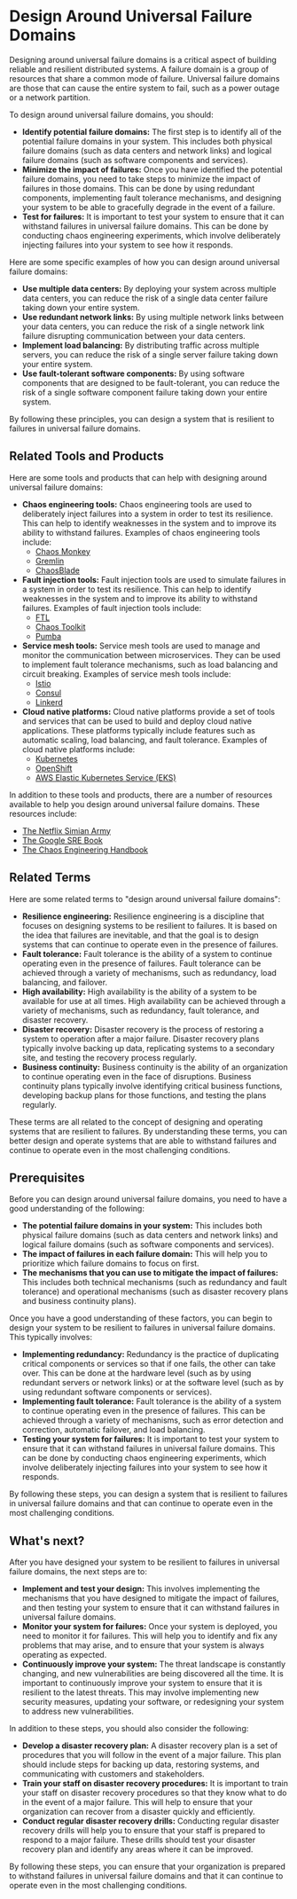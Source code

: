 # Design Around Universal Failure Domains

Designing around universal failure domains is a critical aspect of building reliable and resilient distributed systems. A failure domain is a group of resources that share a common mode of failure. Universal failure domains are those that can cause the entire system to fail, such as a power outage or a network partition.

To design around universal failure domains, you should:

* **Identify potential failure domains:** The first step is to identify all of the potential failure domains in your system. This includes both physical failure domains (such as data centers and network links) and logical failure domains (such as software components and services).
* **Minimize the impact of failures:** Once you have identified the potential failure domains, you need to take steps to minimize the impact of failures in those domains. This can be done by using redundant components, implementing fault tolerance mechanisms, and designing your system to be able to gracefully degrade in the event of a failure.
* **Test for failures:** It is important to test your system to ensure that it can withstand failures in universal failure domains. This can be done by conducting chaos engineering experiments, which involve deliberately injecting failures into your system to see how it responds.

Here are some specific examples of how you can design around universal failure domains:

* **Use multiple data centers:** By deploying your system across multiple data centers, you can reduce the risk of a single data center failure taking down your entire system.
* **Use redundant network links:** By using multiple network links between your data centers, you can reduce the risk of a single network link failure disrupting communication between your data centers.
* **Implement load balancing:** By distributing traffic across multiple servers, you can reduce the risk of a single server failure taking down your entire system.
* **Use fault-tolerant software components:** By using software components that are designed to be fault-tolerant, you can reduce the risk of a single software component failure taking down your entire system.

By following these principles, you can design a system that is resilient to failures in universal failure domains.

## Related Tools and Products

Here are some tools and products that can help with designing around universal failure domains:

* **Chaos engineering tools:** Chaos engineering tools are used to deliberately inject failures into a system in order to test its resilience. This can help to identify weaknesses in the system and to improve its ability to withstand failures. Examples of chaos engineering tools include:
    * [Chaos Monkey](https://netflix.github.io/chaosmonkey/)
    * [Gremlin](https://gremlin.com/)
    * [ChaosBlade](https://chaosblade.io/)
* **Fault injection tools:** Fault injection tools are used to simulate failures in a system in order to test its resilience. This can help to identify weaknesses in the system and to improve its ability to withstand failures. Examples of fault injection tools include:
    * [FTL](https://github.com/facebook/ftl)
    * [Chaos Toolkit](https://chaostoolkit.org/)
    * [Pumba](https://github.com/alexei-led/pumba)
* **Service mesh tools:** Service mesh tools are used to manage and monitor the communication between microservices. They can be used to implement fault tolerance mechanisms, such as load balancing and circuit breaking. Examples of service mesh tools include:
    * [Istio](https://istio.io/)
    * [Consul](https://www.consul.io/)
    * [Linkerd](https://linkerd.io/)
* **Cloud native platforms:** Cloud native platforms provide a set of tools and services that can be used to build and deploy cloud native applications. These platforms typically include features such as automatic scaling, load balancing, and fault tolerance. Examples of cloud native platforms include:
    * [Kubernetes](https://kubernetes.io/)
    * [OpenShift](https://www.openshift.com/)
    * [AWS Elastic Kubernetes Service (EKS)](https://aws.amazon.com/eks/)

In addition to these tools and products, there are a number of resources available to help you design around universal failure domains. These resources include:

* [The Netflix Simian Army](https://netflix.github.io/simianarmy/)
* [The Google SRE Book](https://sre.google/sre-book/)
* [The Chaos Engineering Handbook](https://www.oreilly.com/library/view/chaos-engineering/9781492065205/)

## Related Terms

Here are some related terms to "design around universal failure domains":

* **Resilience engineering:** Resilience engineering is a discipline that focuses on designing systems to be resilient to failures. It is based on the idea that failures are inevitable, and that the goal is to design systems that can continue to operate even in the presence of failures.
* **Fault tolerance:** Fault tolerance is the ability of a system to continue operating even in the presence of failures. Fault tolerance can be achieved through a variety of mechanisms, such as redundancy, load balancing, and failover.
* **High availability:** High availability is the ability of a system to be available for use at all times. High availability can be achieved through a variety of mechanisms, such as redundancy, fault tolerance, and disaster recovery.
* **Disaster recovery:** Disaster recovery is the process of restoring a system to operation after a major failure. Disaster recovery plans typically involve backing up data, replicating systems to a secondary site, and testing the recovery process regularly.
* **Business continuity:** Business continuity is the ability of an organization to continue operating even in the face of disruptions. Business continuity plans typically involve identifying critical business functions, developing backup plans for those functions, and testing the plans regularly.

These terms are all related to the concept of designing and operating systems that are resilient to failures. By understanding these terms, you can better design and operate systems that are able to withstand failures and continue to operate even in the most challenging conditions.

## Prerequisites

Before you can design around universal failure domains, you need to have a good understanding of the following:

* **The potential failure domains in your system:** This includes both physical failure domains (such as data centers and network links) and logical failure domains (such as software components and services).
* **The impact of failures in each failure domain:** This will help you to prioritize which failure domains to focus on first.
* **The mechanisms that you can use to mitigate the impact of failures:** This includes both technical mechanisms (such as redundancy and fault tolerance) and operational mechanisms (such as disaster recovery plans and business continuity plans).

Once you have a good understanding of these factors, you can begin to design your system to be resilient to failures in universal failure domains. This typically involves:

* **Implementing redundancy:** Redundancy is the practice of duplicating critical components or services so that if one fails, the other can take over. This can be done at the hardware level (such as by using redundant servers or network links) or at the software level (such as by using redundant software components or services).
* **Implementing fault tolerance:** Fault tolerance is the ability of a system to continue operating even in the presence of failures. This can be achieved through a variety of mechanisms, such as error detection and correction, automatic failover, and load balancing.
* **Testing your system for failures:** It is important to test your system to ensure that it can withstand failures in universal failure domains. This can be done by conducting chaos engineering experiments, which involve deliberately injecting failures into your system to see how it responds.

By following these steps, you can design a system that is resilient to failures in universal failure domains and that can continue to operate even in the most challenging conditions.

## What's next?

After you have designed your system to be resilient to failures in universal failure domains, the next steps are to:

* **Implement and test your design:** This involves implementing the mechanisms that you have designed to mitigate the impact of failures, and then testing your system to ensure that it can withstand failures in universal failure domains.
* **Monitor your system for failures:** Once your system is deployed, you need to monitor it for failures. This will help you to identify and fix any problems that may arise, and to ensure that your system is always operating as expected.
* **Continuously improve your system:** The threat landscape is constantly changing, and new vulnerabilities are being discovered all the time. It is important to continuously improve your system to ensure that it is resilient to the latest threats. This may involve implementing new security measures, updating your software, or redesigning your system to address new vulnerabilities.

In addition to these steps, you should also consider the following:

* **Develop a disaster recovery plan:** A disaster recovery plan is a set of procedures that you will follow in the event of a major failure. This plan should include steps for backing up data, restoring systems, and communicating with customers and stakeholders.
* **Train your staff on disaster recovery procedures:** It is important to train your staff on disaster recovery procedures so that they know what to do in the event of a major failure. This will help to ensure that your organization can recover from a disaster quickly and efficiently.
* **Conduct regular disaster recovery drills:** Conducting regular disaster recovery drills will help you to ensure that your staff is prepared to respond to a major failure. These drills should test your disaster recovery plan and identify any areas where it can be improved.

By following these steps, you can ensure that your organization is prepared to withstand failures in universal failure domains and that it can continue to operate even in the most challenging conditions.